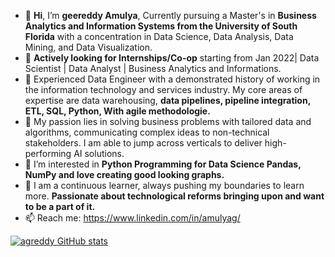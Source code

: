 - 👋 **Hi**, I’m **geereddy Amulya**, Currently pursuing a Master's in **Business Analytics and Information Systems from the University of South Florida** with a concentration in        Data Science, Data Analysis, Data Mining, and Data Visualization.
- 👀 **Actively looking for Internships/Co-op** starting from Jan 2022| Data Scientist | Data Analyst | Business Analytics and Informations.
- 💞️ Experienced Data Engineer with a demonstrated history of working in the information technology and services industry. My core areas of expertise are data warehousing, **data        pipelines, pipeline integration, ETL, SQL, Python, With agile methodologie.**
- 🌱 My passion lies in solving business problems with tailored data and algorithms, communicating complex ideas to non-technical stakeholders. I am able to jump across verticals      to deliver high-performing AI solutions.
- 👀 I’m interested in **Python Programming for Data Science Pandas, NumPy and love creating good looking graphs.**
- 💞️ I am a continuous learner, always pushing my boundaries to learn more. **Passionate about technological reforms bringing upon and want to be a part of it.**
- 📫 Reach me: https://www.linkedin.com/in/amulyag/


[![agreddy GitHub stats](https://github-readme-stats.vercel.app/api?username=agreddy)](https://github.com/agreddy/github-readme-stats)


<!---
ageereddy/ageereddy is a ✨ special ✨ repository because its `README.md` (this file) appears on your GitHub profile.
You can click the Preview link to take a look at your changes.
--->
